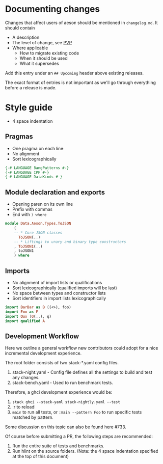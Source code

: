 # Documenting changes

Changes that affect users of aeson should be mentioned in `changelog.md`. It should contain
* A description
* The level of change, see [PVP](https://wiki.haskell.org/Package_versioning_policy)
* Where applicable
  * How to migrate existing code
  * When it should be used
  * What it supersedes

Add this entry under an `## Upcoming` header above existing releases.

The exact format of entries is not important as we'll go through everything before a release is made.

# Style guide

* 4 space indentation

## Pragmas

* One pragma on each line
* No alignment
* Sort lexicographically

```haskell
{-# LANGUAGE BangPatterns #-}
{-# LANGUAGE CPP #-}
{-# LANGUAGE DataKinds #-}
```

## Module declaration and exports

* Opening paren on its own line
* Prefix with commas
* End with `) where`

```haskell
module Data.Aeson.Types.ToJSON
    (
    -- * Core JSON classes
      ToJSON(..)
    -- * Liftings to unary and binary type constructors
    , ToJSON1(..)
    , toJSON1
    ) where
```

## Imports

* No alignment of import lists or qualifications
* Sort lexicographically (qualified imports will be last)
* No space between types and constructor lists
* Sort identifiers in import lists lexicographically

```haskell
import BarBar as B ((<>), foo)
import Foo as F
import Qux (Q(..), q)
import qualified A
```
                                                                                                                                              
                                                                                                                                                                                                                    
## Development Workflow                                                                                                                                                                                             
                                                                                                                                                                                                                    
Here we outline a general workflow new contributors could adopt for a nice incremental development experience.                                                                                                      
                                                                                                                                                                                                                    
The root folder consists of two stack-*.yaml config files.                                                                                                                                                          
                                                                                                                                                                                                                    
1. stack-night.yaml - Config file defines all the settings to build and test any changes.                                                                                                                           
2. stack-bench.yaml - Used to run benchmark tests.                                                                                                                                                                  
                                                                                                                                                                                                                    
Therefore, a ghci development experience would be:                                                                                                                                                                 
                                                                                                                                                                                                                    
1. `stack ghci --stack-yaml stack-nightly.yaml --test`                                                                                                                                                              
2.  :r to reload                                                                                                                                                                                                    
3.  `main` to run all tests, or `:main --pattern Foo` to run specific tests matched by pattern.                                                                                                                     
                                                                                                                                                                                                                    
Some discussion on this topic can also be found here #733.     

Of course before submitting a PR, the following steps are recommended:

1. Run the entire suite of tests and benchmarks.
2. Run hlint on the source folders. (Note: the 4 space indentation specified at the top of this document)
                                                                 
